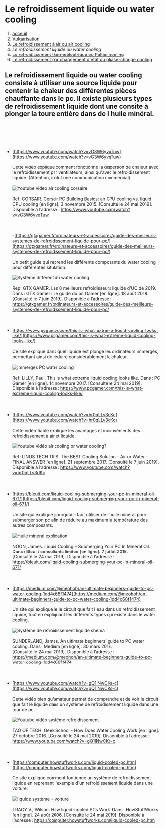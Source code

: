 <h1> Le refroidissement liquide ou water cooling </h1>

1. [acceuil](index.md)
1. [Vulgarisation](vulgarisation.md)
1. [Le refroidissement à air ou air cooling](aircooling.md)
1. *Le refroidissement liquide ou water cooling*
1. [Le refroidissement thermoélectrique ou Peltier cooling](pelitercooling.md)
1. [Le refroidissement par changement d'étât ou phase-change cooling](phasechangecooling.md)

<h2>Le refroidissement liquide ou water cooling consiste à utiliser une source liquide pour contenir la chaleur des différentes pièces chauffante dans le pc. Il existe plusieurs types de refroidissement liquide dont une consite à plonger la toure entière dans de l'huile minéral.</h2>

<br>                                                                                                                                        </br>
<br>                                                                                                                                        </br>
- [https://www.youtube.com/watch?v=vG3W6yvqTuw](https://www.youtube.com/watch?v=vG3W6yvqTuw)
<br>                                                                                                                                   </br>
Cette vidéo explique comment fonctionne la dispertion de chaleur avec le refroidissement par ventilateurs, ainsi qu'avec le refroidissement liquide. (Attention, inclut une communication commercial).
<br>                                                                                                                                   </br>
![Youtube video air cooling corsaire](/image/ytcorsair.png)
<br>                                                                                                                                   </br>
Ref: CORSAIR. Corsair PC Building Basics: air CPU cooling vs. liquid CPU cooling [en ligne]. 3 novembre 2015. [Consulté le 24 mai 2019]. Disponible à l’adresse : https://www.youtube.com/watch?v=vG3W6yvqTuw
<br>                                                                                                                                   </br>
<br>                                                                                                                                   </br>
-[https://gtxgamer.fr/ordinateurs-et-accessoires/guide-des-meilleurs-systemes-de-refroidissement-liquide-pour-pc/](https://gtxgamer.fr/ordinateurs-et-accessoires/guide-des-meilleurs-systemes-de-refroidissement-liquide-pour-pc/)
<br>                                                                                                                                               </br>
Un petit guide qui reprend les différents composants du water cooling pour différentes situtation.
<br>                                                                                                                                               </br>
![Système différent du water cooling](/image/bestsystemlc.png)
<br>                                                                                                                                               </br>
Rep: GTX GAMER. Les 8 meilleurs refroidisseurs liquide d’UC de 2019. Dans : GTX Gamer : Le guide du pc Gamer [en ligne]. 18 août 2018. [Consulté le 7 juin 2019]. Disponible à l’adresse : https://gtxgamer.fr/ordinateurs-et-accessoires/guide-des-meilleurs-systemes-de-refroidissement-liquide-pour-pc/
<br>                                                                                                                                   </br>
<br>                                                                                                                                   </br>
- [https://www.pcgamer.com/this-is-what-extreme-liquid-cooling-looks-like/](https://www.pcgamer.com/this-is-what-extreme-liquid-cooling-looks-like/)
<br>                                                                                                                                   </br>
Ce site explique dans quel liquide est plongé les ordinateurs immergés, permettant ainsi de réduire considérablement la chaleur.
<br>                                                                                                                                   </br>
![immerges PC water cooling](/image/imliquidcl.png)
<br>                                                                                                                                   </br>
Ref: LILLY, Paul. This is what extreme liquid cooling looks like. Dans : PC Gamer [en ligne]. 14 novembre 2017. [Consulté le 24 mai 2019]. Disponible à l’adresse : https://www.pcgamer.com/this-is-what-extreme-liquid-cooling-looks-like/
<br>                                                                                                                                   </br>
<br>                                                                                                                                   </br>
- [https://www.youtube.com/watch?v=hr0qLLv3dKc](https://www.youtube.com/watch?v=hr0qLLv3dKc)
<br>                                                                                                                                               </br>
Cette vidéo fiable explique les avantages et inconvénients des refroidissement à air et liquide.
<br>                                                                                                                                               </br>
![Youtube vidéo air cooling or water cooling?](/image/ytcollingsl.png)
<br>                                                                                                                                               </br>
Ref: LINUS TECH TIPS. The BEST Cooling Solution - Air or Water - FINAL ANSWER [en ligne]. 21 septembre 2017. [Consulté le 7 juin 2019]. Disponible à l’adresse : https://www.youtube.com/watch?v=hr0qLLv3dKc
<br>                                                                                                                                               </br>
<br>                                                                                                                                               </br>
- [https://bleuit.com/liquid-cooling-submerging-your-pc-in-mineral-oil-671/](https://bleuit.com/liquid-cooling-submerging-your-pc-in-mineral-oil-671/)
<br>                                                                                                                                               </br>
Un site qui explique pourquoi il faut utiliser de l'huile minéral pour submerger son pc afin de réduire au maximum la température des autres composants.
<br>                                                                                                                                               </br>
![Huile minéral explication](/image/huilemineral.png)
<br>                                                                                                                                               </br>
NOON, James. Liquid Cooling – Submerging Your PC In Mineral Oil. Dans : Bleu it consultants limited [en ligne]. 7 juillet 2015. [Consulté le 24 mai 2019]. Disponible à l’adresse : https://bleuit.com/liquid-cooling-submerging-your-pc-in-mineral-oil-671/
<br>                                                                                                                                               </br>
<br>                                                                                                                                               </br>
- [https://medium.com/@meohoh/an-ultimate-beginners-guide-to-pc-water-cooling-1dd4c68f1474](https://medium.com/@meohoh/an-ultimate-beginners-guide-to-pc-water-cooling-1dd4c68f1474)
<br>                                                                                                                                               </br>
Un site qui explique le le circuit que fait l'eau dans un refroidissement liquide, tout en expliquant les différents types qui existe dans le water cooling.
<br>                                                                                                                                               </br>
![Système de refroidissement liquide shéma](/image/liquidsystem.png)
<br>                                                                                                                                               </br>
SUNDERLAND, James. An ultimate beginners’ guide to PC water cooling. Dans : Medium [en ligne]. 30 mars 2018. [Consulté le 24 mai 2019]. Disponible à l’adresse : https://medium.com/@meohoh/an-ultimate-beginners-guide-to-pc-water-cooling-1dd4c68f1474
<br>                                                                                                                                               </br>
<br>                                                                                                                                               </br>
- [https://www.youtube.com/watch?v=gQ1lNwCKs-c](https://www.youtube.com/watch?v=gQ1lNwCKs-c)
<br>                                                                                                                                               </br>
Cette vidéo bien qu'amateur permet de comprendre et de voir le circuit que fait le liquide dans un système de refroidissement liquide dans une tour de pc.
<br>                                                                                                                                               </br>
![Youtube vidéo système refroidissement](/image/ytliquidsystem.png)
<br>                                                                                                                                               </br>
TAO OF TECH. Geek School - How Does Water Cooling Work [en ligne]. 27 octobre 2016. [Consulté le 24 mai 2019]. Disponible à l’adresse : https://www.youtube.com/watch?v=gQ1lNwCKs-c
<br>                                                                                                                                               </br>
<br>                                                                                                                                               </br>
- [https://computer.howstuffworks.com/liquid-cooled-pc.htm](https://computer.howstuffworks.com/liquid-cooled-pc.htm)
<br>                                                                                                                                               </br>
Ce site explique comment fontionne un système de refroidissement liquide en reprenant l'exemple d'un refroidissement liquide dans une voiture.
<br>                                                                                                                                               </br>
![liquide système = voiture](/image/lcoolingcar.png)
<br>                                                                                                                                               </br>
TRACY V., Wilson. How liquid-cooled PCs Work. Dans : HowStuffWorks [en ligne]. 24 août 2006. [Consulté le 24 mai 2019]. Disponible à l’adresse : https://computer.howstuffworks.com/liquid-cooled-pc.htm
<br>                                                                                                                                               </br>
<br>                                                                                                                                               </br>

